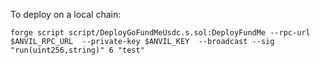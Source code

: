 To deploy on a local chain:

```
forge script script/DeployGoFundMeUsdc.s.sol:DeployFundMe --rpc-url $ANVIL_RPC_URL  --private-key $ANVIL_KEY  --broadcast --sig "run(uint256,string)" 6 "test"
```
